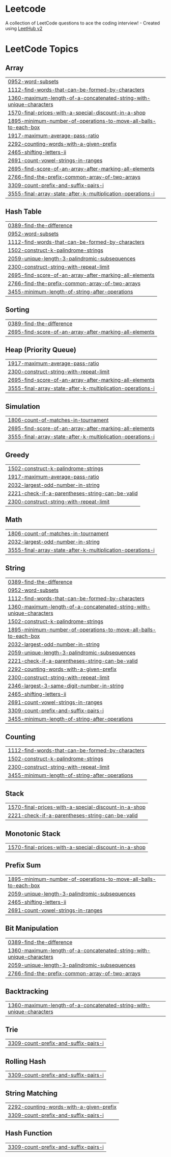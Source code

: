 # Leetcode
A collection of LeetCode questions to ace the coding interview! - Created using [LeetHub v2](https://github.com/arunbhardwaj/LeetHub-2.0)

<!---LeetCode Topics Start-->
# LeetCode Topics
## Array
|  |
| ------- |
| [0952-word-subsets](https://github.com/SomRawat/Leetcode/tree/master/0952-word-subsets) |
| [1112-find-words-that-can-be-formed-by-characters](https://github.com/SomRawat/Leetcode/tree/master/1112-find-words-that-can-be-formed-by-characters) |
| [1360-maximum-length-of-a-concatenated-string-with-unique-characters](https://github.com/SomRawat/Leetcode/tree/master/1360-maximum-length-of-a-concatenated-string-with-unique-characters) |
| [1570-final-prices-with-a-special-discount-in-a-shop](https://github.com/SomRawat/Leetcode/tree/master/1570-final-prices-with-a-special-discount-in-a-shop) |
| [1895-minimum-number-of-operations-to-move-all-balls-to-each-box](https://github.com/SomRawat/Leetcode/tree/master/1895-minimum-number-of-operations-to-move-all-balls-to-each-box) |
| [1917-maximum-average-pass-ratio](https://github.com/SomRawat/Leetcode/tree/master/1917-maximum-average-pass-ratio) |
| [2292-counting-words-with-a-given-prefix](https://github.com/SomRawat/Leetcode/tree/master/2292-counting-words-with-a-given-prefix) |
| [2465-shifting-letters-ii](https://github.com/SomRawat/Leetcode/tree/master/2465-shifting-letters-ii) |
| [2691-count-vowel-strings-in-ranges](https://github.com/SomRawat/Leetcode/tree/master/2691-count-vowel-strings-in-ranges) |
| [2695-find-score-of-an-array-after-marking-all-elements](https://github.com/SomRawat/Leetcode/tree/master/2695-find-score-of-an-array-after-marking-all-elements) |
| [2766-find-the-prefix-common-array-of-two-arrays](https://github.com/SomRawat/Leetcode/tree/master/2766-find-the-prefix-common-array-of-two-arrays) |
| [3309-count-prefix-and-suffix-pairs-i](https://github.com/SomRawat/Leetcode/tree/master/3309-count-prefix-and-suffix-pairs-i) |
| [3555-final-array-state-after-k-multiplication-operations-i](https://github.com/SomRawat/Leetcode/tree/master/3555-final-array-state-after-k-multiplication-operations-i) |
## Hash Table
|  |
| ------- |
| [0389-find-the-difference](https://github.com/SomRawat/Leetcode/tree/master/0389-find-the-difference) |
| [0952-word-subsets](https://github.com/SomRawat/Leetcode/tree/master/0952-word-subsets) |
| [1112-find-words-that-can-be-formed-by-characters](https://github.com/SomRawat/Leetcode/tree/master/1112-find-words-that-can-be-formed-by-characters) |
| [1502-construct-k-palindrome-strings](https://github.com/SomRawat/Leetcode/tree/master/1502-construct-k-palindrome-strings) |
| [2059-unique-length-3-palindromic-subsequences](https://github.com/SomRawat/Leetcode/tree/master/2059-unique-length-3-palindromic-subsequences) |
| [2300-construct-string-with-repeat-limit](https://github.com/SomRawat/Leetcode/tree/master/2300-construct-string-with-repeat-limit) |
| [2695-find-score-of-an-array-after-marking-all-elements](https://github.com/SomRawat/Leetcode/tree/master/2695-find-score-of-an-array-after-marking-all-elements) |
| [2766-find-the-prefix-common-array-of-two-arrays](https://github.com/SomRawat/Leetcode/tree/master/2766-find-the-prefix-common-array-of-two-arrays) |
| [3455-minimum-length-of-string-after-operations](https://github.com/SomRawat/Leetcode/tree/master/3455-minimum-length-of-string-after-operations) |
## Sorting
|  |
| ------- |
| [0389-find-the-difference](https://github.com/SomRawat/Leetcode/tree/master/0389-find-the-difference) |
| [2695-find-score-of-an-array-after-marking-all-elements](https://github.com/SomRawat/Leetcode/tree/master/2695-find-score-of-an-array-after-marking-all-elements) |
## Heap (Priority Queue)
|  |
| ------- |
| [1917-maximum-average-pass-ratio](https://github.com/SomRawat/Leetcode/tree/master/1917-maximum-average-pass-ratio) |
| [2300-construct-string-with-repeat-limit](https://github.com/SomRawat/Leetcode/tree/master/2300-construct-string-with-repeat-limit) |
| [2695-find-score-of-an-array-after-marking-all-elements](https://github.com/SomRawat/Leetcode/tree/master/2695-find-score-of-an-array-after-marking-all-elements) |
| [3555-final-array-state-after-k-multiplication-operations-i](https://github.com/SomRawat/Leetcode/tree/master/3555-final-array-state-after-k-multiplication-operations-i) |
## Simulation
|  |
| ------- |
| [1806-count-of-matches-in-tournament](https://github.com/SomRawat/Leetcode/tree/master/1806-count-of-matches-in-tournament) |
| [2695-find-score-of-an-array-after-marking-all-elements](https://github.com/SomRawat/Leetcode/tree/master/2695-find-score-of-an-array-after-marking-all-elements) |
| [3555-final-array-state-after-k-multiplication-operations-i](https://github.com/SomRawat/Leetcode/tree/master/3555-final-array-state-after-k-multiplication-operations-i) |
## Greedy
|  |
| ------- |
| [1502-construct-k-palindrome-strings](https://github.com/SomRawat/Leetcode/tree/master/1502-construct-k-palindrome-strings) |
| [1917-maximum-average-pass-ratio](https://github.com/SomRawat/Leetcode/tree/master/1917-maximum-average-pass-ratio) |
| [2032-largest-odd-number-in-string](https://github.com/SomRawat/Leetcode/tree/master/2032-largest-odd-number-in-string) |
| [2221-check-if-a-parentheses-string-can-be-valid](https://github.com/SomRawat/Leetcode/tree/master/2221-check-if-a-parentheses-string-can-be-valid) |
| [2300-construct-string-with-repeat-limit](https://github.com/SomRawat/Leetcode/tree/master/2300-construct-string-with-repeat-limit) |
## Math
|  |
| ------- |
| [1806-count-of-matches-in-tournament](https://github.com/SomRawat/Leetcode/tree/master/1806-count-of-matches-in-tournament) |
| [2032-largest-odd-number-in-string](https://github.com/SomRawat/Leetcode/tree/master/2032-largest-odd-number-in-string) |
| [3555-final-array-state-after-k-multiplication-operations-i](https://github.com/SomRawat/Leetcode/tree/master/3555-final-array-state-after-k-multiplication-operations-i) |
## String
|  |
| ------- |
| [0389-find-the-difference](https://github.com/SomRawat/Leetcode/tree/master/0389-find-the-difference) |
| [0952-word-subsets](https://github.com/SomRawat/Leetcode/tree/master/0952-word-subsets) |
| [1112-find-words-that-can-be-formed-by-characters](https://github.com/SomRawat/Leetcode/tree/master/1112-find-words-that-can-be-formed-by-characters) |
| [1360-maximum-length-of-a-concatenated-string-with-unique-characters](https://github.com/SomRawat/Leetcode/tree/master/1360-maximum-length-of-a-concatenated-string-with-unique-characters) |
| [1502-construct-k-palindrome-strings](https://github.com/SomRawat/Leetcode/tree/master/1502-construct-k-palindrome-strings) |
| [1895-minimum-number-of-operations-to-move-all-balls-to-each-box](https://github.com/SomRawat/Leetcode/tree/master/1895-minimum-number-of-operations-to-move-all-balls-to-each-box) |
| [2032-largest-odd-number-in-string](https://github.com/SomRawat/Leetcode/tree/master/2032-largest-odd-number-in-string) |
| [2059-unique-length-3-palindromic-subsequences](https://github.com/SomRawat/Leetcode/tree/master/2059-unique-length-3-palindromic-subsequences) |
| [2221-check-if-a-parentheses-string-can-be-valid](https://github.com/SomRawat/Leetcode/tree/master/2221-check-if-a-parentheses-string-can-be-valid) |
| [2292-counting-words-with-a-given-prefix](https://github.com/SomRawat/Leetcode/tree/master/2292-counting-words-with-a-given-prefix) |
| [2300-construct-string-with-repeat-limit](https://github.com/SomRawat/Leetcode/tree/master/2300-construct-string-with-repeat-limit) |
| [2346-largest-3-same-digit-number-in-string](https://github.com/SomRawat/Leetcode/tree/master/2346-largest-3-same-digit-number-in-string) |
| [2465-shifting-letters-ii](https://github.com/SomRawat/Leetcode/tree/master/2465-shifting-letters-ii) |
| [2691-count-vowel-strings-in-ranges](https://github.com/SomRawat/Leetcode/tree/master/2691-count-vowel-strings-in-ranges) |
| [3309-count-prefix-and-suffix-pairs-i](https://github.com/SomRawat/Leetcode/tree/master/3309-count-prefix-and-suffix-pairs-i) |
| [3455-minimum-length-of-string-after-operations](https://github.com/SomRawat/Leetcode/tree/master/3455-minimum-length-of-string-after-operations) |
## Counting
|  |
| ------- |
| [1112-find-words-that-can-be-formed-by-characters](https://github.com/SomRawat/Leetcode/tree/master/1112-find-words-that-can-be-formed-by-characters) |
| [1502-construct-k-palindrome-strings](https://github.com/SomRawat/Leetcode/tree/master/1502-construct-k-palindrome-strings) |
| [2300-construct-string-with-repeat-limit](https://github.com/SomRawat/Leetcode/tree/master/2300-construct-string-with-repeat-limit) |
| [3455-minimum-length-of-string-after-operations](https://github.com/SomRawat/Leetcode/tree/master/3455-minimum-length-of-string-after-operations) |
## Stack
|  |
| ------- |
| [1570-final-prices-with-a-special-discount-in-a-shop](https://github.com/SomRawat/Leetcode/tree/master/1570-final-prices-with-a-special-discount-in-a-shop) |
| [2221-check-if-a-parentheses-string-can-be-valid](https://github.com/SomRawat/Leetcode/tree/master/2221-check-if-a-parentheses-string-can-be-valid) |
## Monotonic Stack
|  |
| ------- |
| [1570-final-prices-with-a-special-discount-in-a-shop](https://github.com/SomRawat/Leetcode/tree/master/1570-final-prices-with-a-special-discount-in-a-shop) |
## Prefix Sum
|  |
| ------- |
| [1895-minimum-number-of-operations-to-move-all-balls-to-each-box](https://github.com/SomRawat/Leetcode/tree/master/1895-minimum-number-of-operations-to-move-all-balls-to-each-box) |
| [2059-unique-length-3-palindromic-subsequences](https://github.com/SomRawat/Leetcode/tree/master/2059-unique-length-3-palindromic-subsequences) |
| [2465-shifting-letters-ii](https://github.com/SomRawat/Leetcode/tree/master/2465-shifting-letters-ii) |
| [2691-count-vowel-strings-in-ranges](https://github.com/SomRawat/Leetcode/tree/master/2691-count-vowel-strings-in-ranges) |
## Bit Manipulation
|  |
| ------- |
| [0389-find-the-difference](https://github.com/SomRawat/Leetcode/tree/master/0389-find-the-difference) |
| [1360-maximum-length-of-a-concatenated-string-with-unique-characters](https://github.com/SomRawat/Leetcode/tree/master/1360-maximum-length-of-a-concatenated-string-with-unique-characters) |
| [2059-unique-length-3-palindromic-subsequences](https://github.com/SomRawat/Leetcode/tree/master/2059-unique-length-3-palindromic-subsequences) |
| [2766-find-the-prefix-common-array-of-two-arrays](https://github.com/SomRawat/Leetcode/tree/master/2766-find-the-prefix-common-array-of-two-arrays) |
## Backtracking
|  |
| ------- |
| [1360-maximum-length-of-a-concatenated-string-with-unique-characters](https://github.com/SomRawat/Leetcode/tree/master/1360-maximum-length-of-a-concatenated-string-with-unique-characters) |
## Trie
|  |
| ------- |
| [3309-count-prefix-and-suffix-pairs-i](https://github.com/SomRawat/Leetcode/tree/master/3309-count-prefix-and-suffix-pairs-i) |
## Rolling Hash
|  |
| ------- |
| [3309-count-prefix-and-suffix-pairs-i](https://github.com/SomRawat/Leetcode/tree/master/3309-count-prefix-and-suffix-pairs-i) |
## String Matching
|  |
| ------- |
| [2292-counting-words-with-a-given-prefix](https://github.com/SomRawat/Leetcode/tree/master/2292-counting-words-with-a-given-prefix) |
| [3309-count-prefix-and-suffix-pairs-i](https://github.com/SomRawat/Leetcode/tree/master/3309-count-prefix-and-suffix-pairs-i) |
## Hash Function
|  |
| ------- |
| [3309-count-prefix-and-suffix-pairs-i](https://github.com/SomRawat/Leetcode/tree/master/3309-count-prefix-and-suffix-pairs-i) |
<!---LeetCode Topics End-->